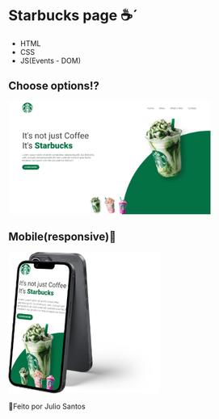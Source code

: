 # Starbucks page ☕´

- HTML
- CSS
- JS(Events - DOM)

## Choose options⁉

<img src="/assets/thumb.png" alt="" style="width:400px;"/>

## Mobile(responsive)📱

<img src="https://github.com/CzarSantos/starbucks-page/blob/master/assets/iPhone%2013.png?raw=true)" alt="" style="width:300px;"/>

📌Feito por Julio Santos
